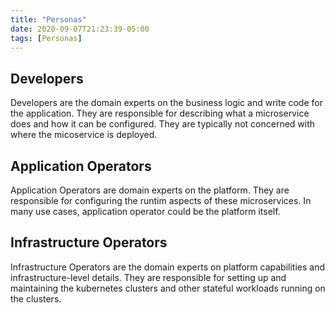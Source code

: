 ```yaml
---
title: "Personas"
date: 2020-09-07T21:23:39-05:00
tags: [Personas]
---
```


## Developers

Developers are the domain experts on the business logic and write code for the application. They are responsible for describing what a microservice does and how it can be configured. They are typically not concerned with where the micoservice is deployed.

## Application Operators

Application Operators are domain experts on the platform. They are responsible for configuring the runtim aspects of these microservices. In many use cases, application operator could be the platform itself.

## Infrastructure Operators

Infrastructure Operators are the domain experts on platform capabilities and infrastructure-level details. They are responsible for setting up and maintaining the kubernetes clusters and other stateful workloads running on the clusters.